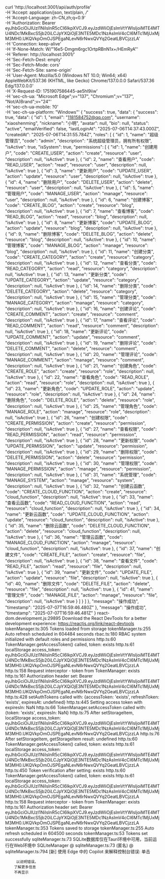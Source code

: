 curl 'http://localhost:3001/api/auth/profile' \
  -H 'Accept: application/json, text/plain, */*' \
  -H 'Accept-Language: zh-CN,zh;q=0.9' \
  -H 'Authorization: Bearer eyJhbGciOiJIUzI1NiIsInR5cCI6IkpXVCJ9.eyJzdWIiOjEsImVtYWlsIjoiMTE4MTU4NDc1MkBxcS5jb20iLCJpYXQiOjE3NTE5MDc1NzAsImV4cCI6MTc1MjUxMjM3MH0.UKQVkpOmOJSPEgaNLevN6rNwxQVYq2GeatLBVCjzzLA' \
  -H 'Connection: keep-alive' \
  -H 'If-None-Match: W/"16e5-Dmgm6rgc1OrtpRBnN1x+/HEmRyA"' \
  -H 'Referer: http://localhost:3001/' \
  -H 'Sec-Fetch-Dest: empty' \
  -H 'Sec-Fetch-Mode: cors' \
  -H 'Sec-Fetch-Site: same-origin' \
  -H 'User-Agent: Mozilla/5.0 (Windows NT 10.0; Win64; x64) AppleWebKit/537.36 (KHTML, like Gecko) Chrome/137.0.0.0 Safari/537.36 Edg/137.0.0.0' \
  -H 'X-Request-ID: 1751907586445-ae5hl9iiw' \
  -H 'sec-ch-ua: "Microsoft Edge";v="137", "Chromium";v="137", "Not/A)Brand";v="24"' \
  -H 'sec-ch-ua-mobile: ?0' \
  -H 'sec-ch-ua-platform: "Windows"'
  {
    "success": true,
    "data": {
        "success": true,
        "data": {
            "id": 1,
            "email": "1181584752@qq.com",
            "username": "xiaoshenming",
            "nickname": "小明",
            "avatar": null,
            "bio": null,
            "status": "active",
            "emailVerified": false,
            "lastLoginAt": "2025-07-06T14:37:43.000Z",
            "createdAt": "2025-07-06T14:31:55.784Z",
            "roles": [
                {
                    "id": 1,
                    "name": "超级管理员",
                    "code": "admin",
                    "description": "系统超级管理员，拥有所有权限",
                    "isActive": true,
                    "isSystem": true,
                    "permissions": [
                        {
                            "id": 1,
                            "name": "创建用户",
                            "code": "CREATE_USER",
                            "action": "create",
                            "resource": "user",
                            "description": null,
                            "isActive": true
                        },
                        {
                            "id": 2,
                            "name": "查看用户",
                            "code": "READ_USER",
                            "action": "read",
                            "resource": "user",
                            "description": null,
                            "isActive": true
                        },
                        {
                            "id": 3,
                            "name": "更新用户",
                            "code": "UPDATE_USER",
                            "action": "update",
                            "resource": "user",
                            "description": null,
                            "isActive": true
                        },
                        {
                            "id": 4,
                            "name": "删除用户",
                            "code": "DELETE_USER",
                            "action": "delete",
                            "resource": "user",
                            "description": null,
                            "isActive": true
                        },
                        {
                            "id": 5,
                            "name": "管理用户",
                            "code": "MANAGE_USER",
                            "action": "manage",
                            "resource": "user",
                            "description": null,
                            "isActive": true
                        },
                        {
                            "id": 6,
                            "name": "创建博客",
                            "code": "CREATE_BLOG",
                            "action": "create",
                            "resource": "blog",
                            "description": null,
                            "isActive": true
                        },
                        {
                            "id": 7,
                            "name": "查看博客",
                            "code": "READ_BLOG",
                            "action": "read",
                            "resource": "blog",
                            "description": null,
                            "isActive": true
                        },
                        {
                            "id": 8,
                            "name": "更新博客",
                            "code": "UPDATE_BLOG",
                            "action": "update",
                            "resource": "blog",
                            "description": null,
                            "isActive": true
                        },
                        {
                            "id": 9,
                            "name": "删除博客",
                            "code": "DELETE_BLOG",
                            "action": "delete",
                            "resource": "blog",
                            "description": null,
                            "isActive": true
                        },
                        {
                            "id": 10,
                            "name": "管理博客",
                            "code": "MANAGE_BLOG",
                            "action": "manage",
                            "resource": "blog",
                            "description": null,
                            "isActive": true
                        },
                        {
                            "id": 11,
                            "name": "创建分类",
                            "code": "CREATE_CATEGORY",
                            "action": "create",
                            "resource": "category",
                            "description": null,
                            "isActive": true
                        },
                        {
                            "id": 12,
                            "name": "查看分类",
                            "code": "READ_CATEGORY",
                            "action": "read",
                            "resource": "category",
                            "description": null,
                            "isActive": true
                        },
                        {
                            "id": 13,
                            "name": "更新分类",
                            "code": "UPDATE_CATEGORY",
                            "action": "update",
                            "resource": "category",
                            "description": null,
                            "isActive": true
                        },
                        {
                            "id": 14,
                            "name": "删除分类",
                            "code": "DELETE_CATEGORY",
                            "action": "delete",
                            "resource": "category",
                            "description": null,
                            "isActive": true
                        },
                        {
                            "id": 15,
                            "name": "管理分类",
                            "code": "MANAGE_CATEGORY",
                            "action": "manage",
                            "resource": "category",
                            "description": null,
                            "isActive": true
                        },
                        {
                            "id": 16,
                            "name": "创建评论",
                            "code": "CREATE_COMMENT",
                            "action": "create",
                            "resource": "comment",
                            "description": null,
                            "isActive": true
                        },
                        {
                            "id": 17,
                            "name": "查看评论",
                            "code": "READ_COMMENT",
                            "action": "read",
                            "resource": "comment",
                            "description": null,
                            "isActive": true
                        },
                        {
                            "id": 18,
                            "name": "更新评论",
                            "code": "UPDATE_COMMENT",
                            "action": "update",
                            "resource": "comment",
                            "description": null,
                            "isActive": true
                        },
                        {
                            "id": 19,
                            "name": "删除评论",
                            "code": "DELETE_COMMENT",
                            "action": "delete",
                            "resource": "comment",
                            "description": null,
                            "isActive": true
                        },
                        {
                            "id": 20,
                            "name": "管理评论",
                            "code": "MANAGE_COMMENT",
                            "action": "manage",
                            "resource": "comment",
                            "description": null,
                            "isActive": true
                        },
                        {
                            "id": 21,
                            "name": "创建角色",
                            "code": "CREATE_ROLE",
                            "action": "create",
                            "resource": "role",
                            "description": null,
                            "isActive": true
                        },
                        {
                            "id": 22,
                            "name": "查看角色",
                            "code": "READ_ROLE",
                            "action": "read",
                            "resource": "role",
                            "description": null,
                            "isActive": true
                        },
                        {
                            "id": 23,
                            "name": "更新角色",
                            "code": "UPDATE_ROLE",
                            "action": "update",
                            "resource": "role",
                            "description": null,
                            "isActive": true
                        },
                        {
                            "id": 24,
                            "name": "删除角色",
                            "code": "DELETE_ROLE",
                            "action": "delete",
                            "resource": "role",
                            "description": null,
                            "isActive": true
                        },
                        {
                            "id": 25,
                            "name": "管理角色",
                            "code": "MANAGE_ROLE",
                            "action": "manage",
                            "resource": "role",
                            "description": null,
                            "isActive": true
                        },
                        {
                            "id": 26,
                            "name": "创建权限",
                            "code": "CREATE_PERMISSION",
                            "action": "create",
                            "resource": "permission",
                            "description": null,
                            "isActive": true
                        },
                        {
                            "id": 27,
                            "name": "查看权限",
                            "code": "READ_PERMISSION",
                            "action": "read",
                            "resource": "permission",
                            "description": null,
                            "isActive": true
                        },
                        {
                            "id": 28,
                            "name": "更新权限",
                            "code": "UPDATE_PERMISSION",
                            "action": "update",
                            "resource": "permission",
                            "description": null,
                            "isActive": true
                        },
                        {
                            "id": 29,
                            "name": "删除权限",
                            "code": "DELETE_PERMISSION",
                            "action": "delete",
                            "resource": "permission",
                            "description": null,
                            "isActive": true
                        },
                        {
                            "id": 30,
                            "name": "管理权限",
                            "code": "MANAGE_PERMISSION",
                            "action": "manage",
                            "resource": "permission",
                            "description": null,
                            "isActive": true
                        },
                        {
                            "id": 31,
                            "name": "系统管理",
                            "code": "MANAGE_SYSTEM",
                            "action": "manage",
                            "resource": "system",
                            "description": null,
                            "isActive": true
                        },
                        {
                            "id": 32,
                            "name": "创建云函数",
                            "code": "CREATE_CLOUD_FUNCTION",
                            "action": "create",
                            "resource": "cloud_function",
                            "description": null,
                            "isActive": true
                        },
                        {
                            "id": 33,
                            "name": "查看云函数",
                            "code": "READ_CLOUD_FUNCTION",
                            "action": "read",
                            "resource": "cloud_function",
                            "description": null,
                            "isActive": true
                        },
                        {
                            "id": 34,
                            "name": "更新云函数",
                            "code": "UPDATE_CLOUD_FUNCTION",
                            "action": "update",
                            "resource": "cloud_function",
                            "description": null,
                            "isActive": true
                        },
                        {
                            "id": 35,
                            "name": "删除云函数",
                            "code": "DELETE_CLOUD_FUNCTION",
                            "action": "delete",
                            "resource": "cloud_function",
                            "description": null,
                            "isActive": true
                        },
                        {
                            "id": 36,
                            "name": "管理云函数",
                            "code": "MANAGE_CLOUD_FUNCTION",
                            "action": "manage",
                            "resource": "cloud_function",
                            "description": null,
                            "isActive": true
                        },
                        {
                            "id": 37,
                            "name": "创建文件",
                            "code": "CREATE_FILE",
                            "action": "create",
                            "resource": "file",
                            "description": null,
                            "isActive": true
                        },
                        {
                            "id": 38,
                            "name": "查看文件",
                            "code": "READ_FILE",
                            "action": "read",
                            "resource": "file",
                            "description": null,
                            "isActive": true
                        },
                        {
                            "id": 39,
                            "name": "更新文件",
                            "code": "UPDATE_FILE",
                            "action": "update",
                            "resource": "file",
                            "description": null,
                            "isActive": true
                        },
                        {
                            "id": 40,
                            "name": "删除文件",
                            "code": "DELETE_FILE",
                            "action": "delete",
                            "resource": "file",
                            "description": null,
                            "isActive": true
                        },
                        {
                            "id": 41,
                            "name": "管理文件",
                            "code": "MANAGE_FILE",
                            "action": "manage",
                            "resource": "file",
                            "description": null,
                            "isActive": true
                        }
                    ]
                }
            ]
        },
        "message": "操作成功",
        "timestamp": "2025-07-07T16:59:46.480Z"
    },
    "message": "操作成功",
    "timestamp": "2025-07-07T16:59:46.481Z"
}
react-dom.development.js:29895 Download the React DevTools for a better development experience: https://reactjs.org/link/react-devtools
tokenManager.ts:305 Tokens loaded from storage
tokenManager.ts:255 Auto refresh scheduled in 604484 seconds
rbac.ts:180 RBAC system initialized with default roles and permissions
http.ts:60 TokenManager.getAccessToken() called, token: exists
http.ts:61 localStorage access_token: eyJhbGciOiJIUzI1NiIsInR5cCI6IkpXVCJ9.eyJzdWIiOjEsImVtYWlsIjoiMTE4MTU4NDc1MkBxcS5jb20iLCJpYXQiOjE3NTE5MDc1NzAsImV4cCI6MTc1MjUxMjM3MH0.UKQVkpOmOJSPEgaNLevN6rNwxQVYq2GeatLBVCjzzLA
http.ts:158 Request interceptor - token from TokenManager: exists
http.ts:161 Authorization header set: Bearer eyJhbGciOiJIUzI1NiIsInR5cCI6IkpXVCJ9.eyJzdWIiOjEsImVtYWlsIjoiMTE4MTU4NDc1MkBxcS5jb20iLCJpYXQiOjE3NTE5MDc1NzAsImV4cCI6MTc1MjUxMjM3MH0.UKQVkpOmOJSPEgaNLevN6rNwxQVYq2GeatLBVCjzzLA
http.ts:428 setAuthTokens called with: {accessToken: 'exists', refreshToken: 'exists', expiresAt: undefined}
http.ts:445 Setting access token with expiresIn: NaN
http.ts:66 TokenManager.setAccessToken called with: {token: 'exists', expiresIn: NaN}
http.ts:75 After setStorageItem, localStorage access_token: eyJhbGciOiJIUzI1NiIsInR5cCI6IkpXVCJ9.eyJzdWIiOjEsImVtYWlsIjoiMTE4MTU4NDc1MkBxcS5jb20iLCJpYXQiOjE3NTE5MDc1NzAsImV4cCI6MTc1MjUxMjM3MH0.UKQVkpOmOJSPEgaNLevN6rNwxQVYq2GeatLBVCjzzLA
http.ts:76 After setStorageItem, getStorageItem result: undefined
http.ts:60 TokenManager.getAccessToken() called, token: exists
http.ts:61 localStorage access_token: eyJhbGciOiJIUzI1NiIsInR5cCI6IkpXVCJ9.eyJzdWIiOjEsImVtYWlsIjoiMTE4MTU4NDc1MkBxcS5jb20iLCJpYXQiOjE3NTE5MDc1NzAsImV4cCI6MTc1MjUxMjM3MH0.UKQVkpOmOJSPEgaNLevN6rNwxQVYq2GeatLBVCjzzLA
http.ts:450 Token verification after setting: exists
http.ts:60 TokenManager.getAccessToken() called, token: exists
http.ts:61 localStorage access_token: eyJhbGciOiJIUzI1NiIsInR5cCI6IkpXVCJ9.eyJzdWIiOjEsImVtYWlsIjoiMTE4MTU4NDc1MkBxcS5jb20iLCJpYXQiOjE3NTE5MDc1NzAsImV4cCI6MTc1MjUxMjM3MH0.UKQVkpOmOJSPEgaNLevN6rNwxQVYq2GeatLBVCjzzLA
http.ts:158 Request interceptor - token from TokenManager: exists
http.ts:161 Authorization header set: Bearer eyJhbGciOiJIUzI1NiIsInR5cCI6IkpXVCJ9.eyJzdWIiOjEsImVtYWlsIjoiMTE4MTU4NDc1MkBxcS5jb20iLCJpYXQiOjE3NTE5MDc1NzAsImV4cCI6MTc1MjUxMjM3MH0.UKQVkpOmOJSPEgaNLevN6rNwxQVYq2GeatLBVCjzzLA
tokenManager.ts:353 Tokens saved to storage
tokenManager.ts:255 Auto refresh scheduled in 604500 seconds
tokenManager.ts:53 Tokens set successfully
sqliteManager.ts:73  SQLite数据库仅在Tauri环境中可用，当前运行在Web环境中
SQLiteManager @ sqliteManager.ts:73
(匿名) @ sqliteManager.ts:794
[新] 使用 Edge 中的 Copilot 来解释控制台错误: 单击
         
         以说明错误。
        了解更多信息
        不再显示
